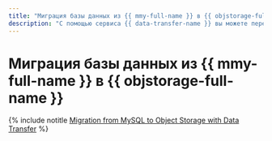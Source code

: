 ```yaml
---
title: "Миграция базы данных из {{ mmy-full-name }} в {{ objstorage-full-name }}"
description: "С помощью сервиса {{ data-transfer-name }} вы можете перенести данные из кластера-источника {{ mmy-name }} в объектное хранилище {{ objstorage-name }}."
---
```


# Миграция базы данных из {{ mmy-full-name }} в {{ objstorage-full-name }}

{% include notitle [Migration from MySQL to Object Storage with Data Transfer](../../_tutorials/dataplatform/mmy-objs-migration.md) %}
